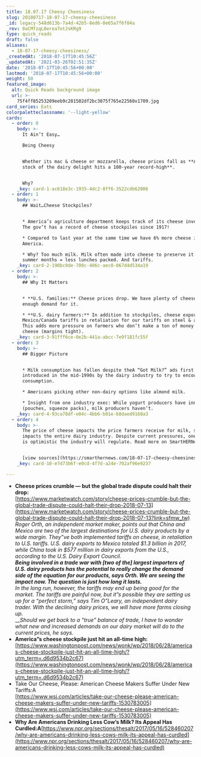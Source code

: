 ```yaml
---
title: 18.07.17 Cheesy Cheesiness
slug: 20180717-18-07-17-cheesy-cheesiness
_id: legacy-548d613b-7a4d-42b5-8ed6-0e65a7f6f04a
_rev: 0aCMfzqL0erea7otJsKRg9
type: quick_reads
draft: false
aliases:
  - 18-07-17-cheesy-cheesiness/
_createdAt: '2018-07-17T10:45:56Z'
_updatedAt: '2021-03-26T02:51:35Z'
date: '2018-07-17T10:45:56+00:00'
lastmod: '2018-07-17T10:45:56+00:00'
weight: 50
featured_image:
  alt: Quick Reads background image
  url: >-
    75f4ff85253209eeb9c281502df2bc3075f765e22560x1709.jpg
card_series: Eats
colorpaletteclassname: '--light-yellow'
cards:
  - order: 0
    body: >-
      It Ain’t Easy…  

      Being Cheesy


      Whether its mac & cheese or mozzarella, cheese prices fall as **America’s
      stock of the dairy delight hits a 100-year record-high**.


      Why?
    _key: card-1-ac618e3c-1935-4dc2-8ff6-3522cdb62006
  - order: 1
    body: >-
      ## Wait…Cheese Stockpiles?


      * America’s agriculture department keeps track of its cheese inventory.
      The gov’t has a record of cheese stockpiles since 1917!

      * Compared to last year at the same time we have 6% more cheese in
      America.

      * Why? Too much milk. Milk often made into cheese to preserve it. Also,
      summer months = less lunches packed. And tariffs.
    _key: card-2-190bc0de-700c-406c-aec0-067d4d534a19
  - order: 2
    body: >-
      ## Why It Matters


      * **U.S. families:** Cheese prices drop. We have plenty of cheese, but not
      enough demand for it.

      * **U.S. dairy farmers:** In addition to stockpiles, cheese exports hit by
      Mexico/Canada tariffs in retaliation for our tariffs on steel & aluminum.
      This adds more pressure on farmers who don’t make a ton of money off of
      cheese (margins tight).
    _key: card-3-91fff6ce-0e2b-441a-abcc-7e9f181fc55f
  - order: 3
    body: >-
      ## Bigger Picture


      * Milk consumption has fallen despite theA “Got Milk?” ads first
      introduced in the mid-1990s by the dairy industry to try to encourage
      consumption.

      * Americans picking other non-dairy options like almond milk.

      * Insight from one industry exec: While yogurt producers have innovated
      (pouches, squeeze packs), milk producers haven’t.
    _key: card-4-93ca78df-e04c-4bb6-b01e-b8daed9168a3
  - order: 4
    body: >-
      The price of cheese impacts the price farmers receive for milk, so it
      impacts the entire dairy industry. Despite current pressures, one analyst
      is optimistic the industry will regulate. Read more on SmartHERNews.com


      [view sources](https://smarthernews.com/18-07-17-cheesy-cheesiness/)
    _key: card-10-e7d73b6f-e0cd-4f7d-a24e-702af96e9237

---
```

* **Cheese prices crumble — but the global trade dispute could halt their drop:**  
[https://www.marketwatch.com/story/cheese-prices-crumble-but-the-global-trade-dispute-could-halt-their-drop-2018-07-13](https://www.marketwatch.com/story/cheese-prices-crumble-but-the-global-trade-dispute-could-halt-their-drop-2018-07-13?link=sfmw_tw)  
_Roger Orth, an independent market maker, points out that China and Mexico are two of the largest destinations for U.S. dairy products by a wide margin. They”ve both implemented tariffs on cheese, in retaliation to U.S. tariffs. U.S. dairy exports to Mexico totaled $1.3 billion in 2017, while China took in $577 million in dairy exports from the U.S., according to the U.S. Dairy Export Council._  
**_Being involved in a trade war with [two of the] largest importers of U.S. dairy products has the potential to really change the demand side of the equation for our products, says Orth. We are seeing the impact now. The question is just how long it lasts._**  
_In the long run, however, the tariffs may end up being good for the market. The tariffs are painful now, but it”s possible they are setting us up for a “perfect storm,” says Tim O”Leary, an independent dairy trader. With the declining dairy prices, we will have more farms closing up._  
___Should we get back to a “true” balance of trade, I have to wonder what new and increased demands on our dairy market will do to the current prices, he says._
* **America”s cheese stockpile just hit an all-time high:**  
[https://www.washingtonpost.com/news/wonk/wp/2018/06/28/americas-cheese-stockpile-just-hit-an-all-time-high/?utm_term=.d6d9534b2c67](https://www.washingtonpost.com/news/wonk/wp/2018/06/28/americas-cheese-stockpile-just-hit-an-all-time-high/?utm_term=.d6d9534b2c67)
* Take Our Cheese, Please: American Cheese Makers Suffer Under New Tariffs:A  
[https://www.wsj.com/articles/take-our-cheese-please-american-cheese-makers-suffer-under-new-tariffs-1530783005](https://www.wsj.com/articles/take-our-cheese-please-american-cheese-makers-suffer-under-new-tariffs-1530783005)
* **Why Are Americans Drinking Less Cow’s Milk? Its Appeal Has Curdled:A**[https://www.npr.org/sections/thesalt/2017/05/16/528460207/why-are-americans-drinking-less-cows-milk-its-appeal-has-curdled](https://www.npr.org/sections/thesalt/2017/05/16/528460207/why-are-americans-drinking-less-cows-milk-its-appeal-has-curdled)
